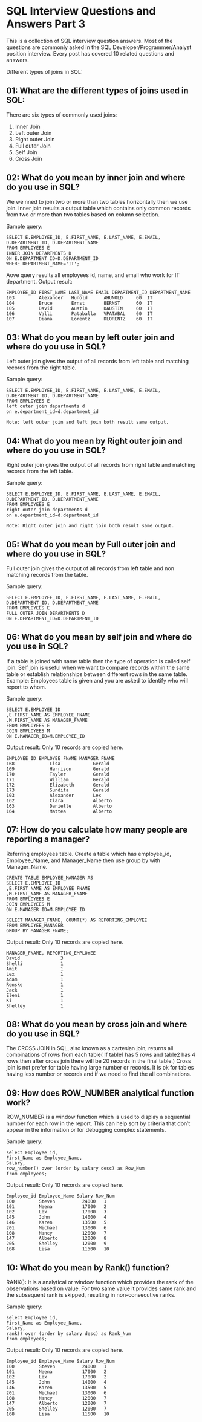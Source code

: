 # SQL Interview Questions and Answers Part 3

This is a collection of SQL interview question answers. Most of the questions are commonly asked in the SQL Developer/Programmer/Analyst position interview. Every post has covered 10 related questions and answers.

Different types of joins in SQL:

## 01: What are the different types of joins used in SQL:
There are six types of commonly used joins:

1. Inner Join
2. Left outer Join
3. Right outer Join
4. Full outer Join
5. Self Join
6. Cross Join

## 02: What do you mean by inner join and where do you use in SQL?
We we nned to join two or more than two tables horizontally then we use join. Inner join results a output table which contains only common records from two or more than two tables based on column selection.

Sample query:

```
SELECT E.EMPLOYEE_ID, E.FIRST_NAME, E.LAST_NAME, E.EMAIL, D.DEPARTMENT_ID, D.DEPARTMENT_NAME
FROM EMPLOYEES E
INNER JOIN DEPARTMENTS D
ON E.DEPARTMENT_ID=D.DEPARTMENT_ID
WHERE DEPARTMENT_NAME='IT';

```
Aove query results all employees id, name, and email who work for IT department.
Output result:

```
EMPLOYEE_ID FIRST_NAME LAST_NAME EMAIL DEPARTMENT_ID DEPARTMENT_NAME
103			Alexander	Hunold		AHUNOLD		60	IT
104			Bruce		Ernst		BERNST		60	IT
105			David		Austin		DAUSTIN		60	IT
106			Valli		Pataballa	VPATABAL	60	IT
107			Diana		Lorentz		DLORENTZ	60	IT

```
## 03: What do you mean by left outer join and where do you use in SQL?

Left outer join gives the output of all records from left table and matching records from the right table.

Sample query:

```
SELECT E.EMPLOYEE_ID, E.FIRST_NAME, E.LAST_NAME, E.EMAIL, D.DEPARTMENT_ID, D.DEPARTMENT_NAME
FROM EMPLOYEES E
left outer join departments d
on e.department_id=d.department_id

Note: left outer join and left join both result same output.

```

## 04: What do you mean by Right outer join and where do you use in SQL?

Right outer join gives the output of all records from right table and matching records from the left table.

Sample query:

```
SELECT E.EMPLOYEE_ID, E.FIRST_NAME, E.LAST_NAME, E.EMAIL, D.DEPARTMENT_ID, D.DEPARTMENT_NAME
FROM EMPLOYEES E
right outer join departments d
on e.department_id=d.department_id

Note: Right outer join and right join both result same output.

```
## 05: What do you mean by Full outer join and where do you use in SQL?

Full outer join gives the output of all records from left table and non matching records from the  table.

Sample query:

```
SELECT E.EMPLOYEE_ID, E.FIRST_NAME, E.LAST_NAME, E.EMAIL, D.DEPARTMENT_ID, D.DEPARTMENT_NAME
FROM EMPLOYEES E
FULL OUTER JOIN DEPARTMENTS D
ON E.DEPARTMENT_ID=D.DEPARTMENT_ID

```
## 06: What do you mean by self join and where do you use in SQL?
If a table is joined with same table then the type of operation is called self join. Self join is useful when we want to compare records within the same table or establish relationships between different rows in the same table.
Example: Employees table is given and you are asked to identify who will report to whom.

Sample query:

```
SELECT E.EMPLOYEE_ID
,E.FIRST_NAME AS EMPLOYEE_FNAME
,M.FIRST_NAME AS MANAGER_FNAME
FROM EMPLOYEES E
JOIN EMPLOYEES M
ON E.MANAGER_ID=M.EMPLOYEE_ID

```
Output result: Only 10 records are copied here.

```
EMPLOYEE_ID EMPLOYEE_FNAME MANAGER_FNAME
168				Lisa			Gerald
169				Harrison		Gerald
170				Tayler			Gerald
171				William			Gerald
172				Elizabeth		Gerald
173				Sundita			Gerald
103				Alexander		Lex
162				Clara			Alberto
163				Danielle		Alberto
164				Mattea			Alberto
```
## 07: How do you calculate how many people are reporting a manager?

Referring employees table. Create a table which has employee_id, Employee_Name, and Manager_Name then use group by with Manager_Name.

```
CREATE TABLE EMPLOYEE_MANAGER AS
SELECT E.EMPLOYEE_ID
,E.FIRST_NAME AS EMPLOYEE_FNAME
,M.FIRST_NAME AS MANAGER_FNAME
FROM EMPLOYEES E
JOIN EMPLOYEES M
ON E.MANAGER_ID=M.EMPLOYEE_ID

SELECT MANAGER_FNAME, COUNT(*) AS REPORTING_EMPLOYEE
FROM EMPLOYEE_MANAGER
GROUP BY MANAGER_FNAME;

```
Output result: Only 10 records are copied here.

```
MANAGER_FNAME, REPORTING_EMPLOYEE
David				3
Shelli				1
Amit				1
Lex					1
Adam				1
Renske				1
Jack				1
Eleni				1
Ki					1
Shelley				1

```
## 08: What do you mean by cross join and where do you use in SQL?
The CROSS JOIN in SQL, also known as a cartesian join, returns all combinations of rows from each table( If table1 has 5 rows and table2 has 4 rows then after cross join there will be 20 records in the final table.)
Cross join is not prefer for table having large number or records. It is ok for tables having less number or records and if we need to find the all combinations.


## 09: How does  ROW_NUMBER analytical function work?

ROW_NUMBER is a window function which is used to display a sequential number for each row in the report. This can help sort by criteria that don’t appear in the information or for debugging complex statements.

Sample query:

```
select Employee_id,
First_Name as Employee_Name,
Salary,
row_number() over (order by salary desc) as Row_Num
from employees;

```
Output result: Only 10 records are copied here.

```
Employee_id Employee_Name Salary Row_Num
100			Steven			24000	1
101			Neena			17000	2
102			Lex				17000	3
145			John			14000	4
146			Karen			13500	5
201			Michael			13000	6
108			Nancy			12000	7
147			Alberto			12000	8
205			Shelley			12000	9
168			Lisa			11500	10

```
## 10: What do you mean by Rank() function?

RANK(): It is a analytical or window function which provides the rank of the observations based on value. For two same value it provides same rank and the subsequent rank is skipped, resulting in non-consecutive ranks.

Sample query:

```
select Employee_id,
First_Name as Employee_Name,
Salary,
rank() over (order by salary desc) as Rank_Num
from employees;

```
Output result: Only 10 records are copied here.

```
Employee_id Employee_Name Salary Row_Num
100			Steven			24000	1
101			Neena			17000	2
102			Lex				17000	2
145			John			14000	4
146			Karen			13500	5
201			Michael			13000	6
108			Nancy			12000	7
147			Alberto			12000	7
205			Shelley			12000	7
168			Lisa			11500	10

```




